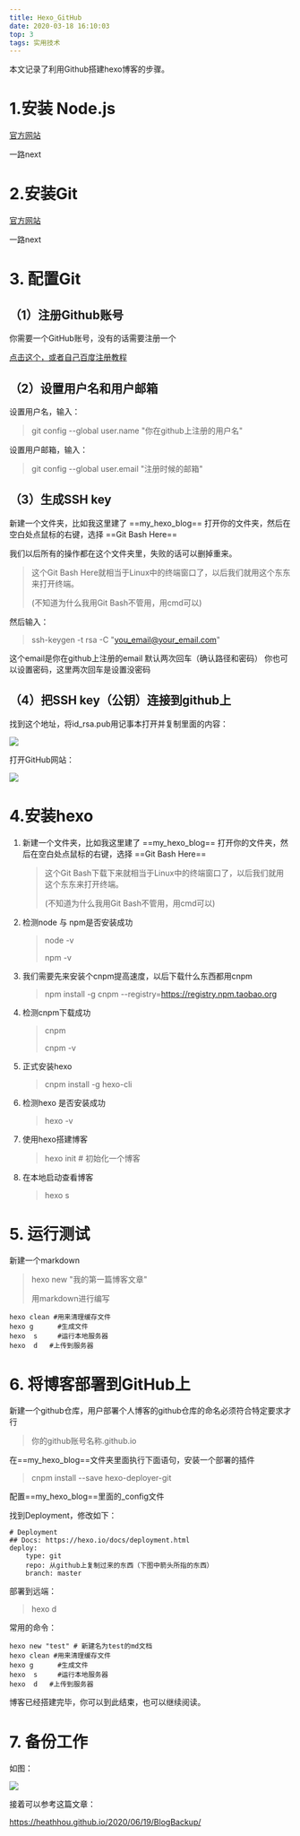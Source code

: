 ```yaml
---
title: Hexo_GitHub
date: 2020-03-18 16:10:03
top: 3
tags: 实用技术
---
```


本文记录了利用Github搭建hexo博客的步骤。

<!-- more -->

# 1.安装 Node.js

[官方网站](https://nodejs.org/en/ )

一路next

# 2.安装Git

[官方网站](https://git-scm.com/downloads)

一路next

# 3. 配置Git

## （1）注册Github账号

你需要一个GitHub账号，没有的话需要注册一个

[点击这个，或者自己百度注册教程](https://jingyan.baidu.com/article/4ae03de3d6f9c53eff9e6bdd.html)

## （2）设置用户名和用户邮箱

设置用户名，输入：

>  git  config --global  user.name  "你在github上注册的用户名"

设置用户邮箱，输入：

> git  config --global  user.email  "注册时候的邮箱"

## （3）生成SSH key 

新建一个文件夹，比如我这里建了 ==my_hexo_blog==
打开你的文件夹，然后在空白处点鼠标的右键，选择 ==Git Bash Here==

我们以后所有的操作都在这个文件夹里，失败的话可以删掉重来。

> 这个Git Bash Here就相当于Linux中的终端窗口了，以后我们就用这个东东来打开终端。
>
> (不知道为什么我用Git Bash不管用，用cmd可以)

然后输入：

>  ssh-keygen -t rsa -C "you_email@your_email.com"

这个email是你在github上注册的email
默认两次回车（确认路径和密码）
你也可以设置密码，这里两次回车是设置没密码

## （4）把SSH key（公钥）连接到github上

找到这个地址，将id_rsa.pub用记事本打开并复制里面的内容：

 ![](https://img2018.cnblogs.com/blog/1015208/201812/1015208-20181226115814812-1021312262.png)

打开GitHub网站：



![](https://img2018.cnblogs.com/blog/981453/201908/981453-20190813153201526-547325296.png)



# 4.安装hexo

1. 新建一个文件夹，比如我这里建了 ==my_hexo_blog==
   打开你的文件夹，然后在空白处点鼠标的右键，选择 ==Git Bash Here==

   > 这个Git Bash下载下来就相当于Linux中的终端窗口了，以后我们就用这个东东来打开终端。
   >
   > (不知道为什么我用Git Bash不管用，用cmd可以)

2. 检测node 与 npm是否安装成功

   > node -v
   >
   >  npm -v

3. 我们需要先来安装个cnpm提高速度，以后下载什么东西都用cnpm

   > npm install -g cnpm --registry=https://registry.npm.taobao.org

4. 检测cnpm下载成功

   > cnpm
   >
   > cnpm -v

5. 正式安装hexo

   > cnpm install -g hexo-cli

6. 检测hexo 是否安装成功

   > hexo -v

7. 使用hexo搭建博客

   > hexo init # 初始化一个博客

8. 在本地启动查看博客

   > hexo s

# 5. 运行测试



新建一个markdown

> hexo new "我的第一篇博客文章"
>
> 用markdown进行编写

```
hexo clean #用来清理缓存文件
hexo g      #生成文件
hexo  s     #运行本地服务器
hexo  d   #上传到服务器
```
# 6. 将博客部署到GitHub上



新建一个github仓库，用户部署个人博客的github仓库的命名必须符合特定要求才行

> 你的github账号名称.github.io

在==my_hexo_blog==文件夹里面执行下面语句，安装一个部署的插件

> cnpm install --save hexo-deployer-git

配置==my_hexo_blog==里面的_config文件

找到Deployment，修改如下：

```
# Deployment
## Docs: https://hexo.io/docs/deployment.html
deploy:
	type: git
	repo: 从github上复制过来的东西（下图中箭头所指的东西）
	branch: master
```



部署到远端：

> hexo d

常用的命令：

```
hexo new "test" # 新建名为test的md文档
hexo clean #用来清理缓存文件
hexo g      #生成文件
hexo  s     #运行本地服务器
hexo  d   #上传到服务器
```

博客已经搭建完毕，你可以到此结束，也可以继续阅读。



# 7. 备份工作

如图：

![](https://cdn.jsdelivr.net/gh/heathhou/image_store/%E5%AE%9E%E7%94%A8%E6%8A%80%E6%9C%AF/BlogBackup/FirstBlogBackup.png)

接着可以参考这篇文章：

https://heathhou.github.io/2020/06/19/BlogBackup/